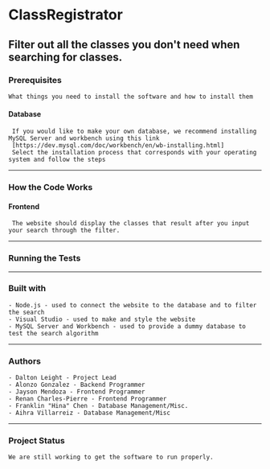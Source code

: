 # ClassRegistrator
Filter out all the classes you don't need when searching for classes.
------

### Prerequisites
    What things you need to install the software and how to install them
   
#### Database 
     If you would like to make your own database, we recommend installing MySQL Server and workbench using this link  
     [https://dev.mysql.com/doc/workbench/en/wb-installing.html]
     Select the installation process that corresponds with your operating system and follow the steps
	  
	
------
	
### How the Code Works

#### Frontend
     The website should display the classes that result after you input your search through the filter.
     
------	
	
### Running the Tests
	
------

### Built with 
    - Node.js - used to connect the website to the database and to filter the search
    - Visual Studio - used to make and style the website
    - MySQL Server and Workbench - used to provide a dummy database to test the search algorithm

------

### Authors

    - Dalton Leight - Project Lead
    - Alonzo Gonzalez - Backend Programmer
    - Jayson Mendoza - Frontend Programmer
    - Renan Charles-Pierre - Frontend Programmer
    - Franklin "Hina" Chen - Database Management/Misc.
    - Aihra Villarreiz - Database Management/Misc

------

### Project Status
    We are still working to get the software to run properly.
	


